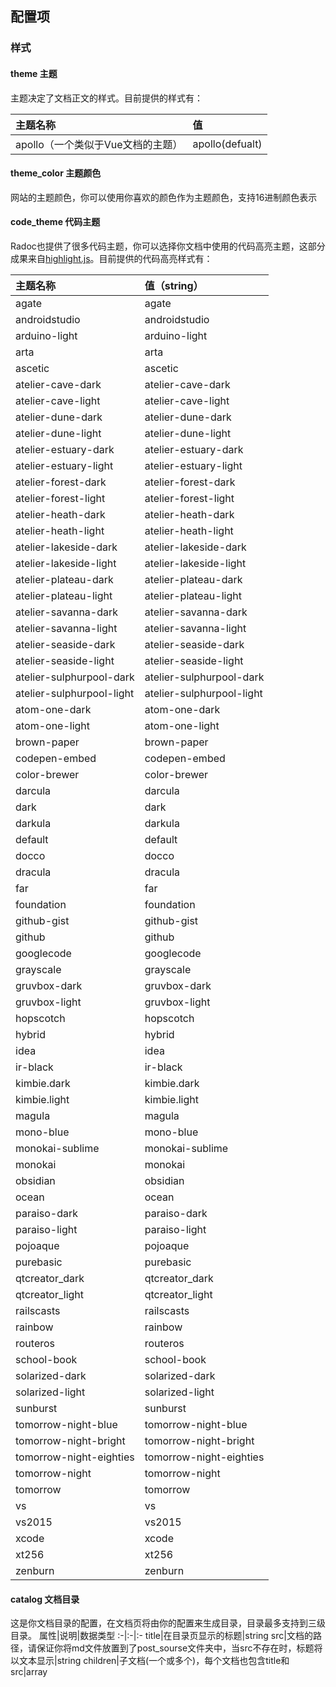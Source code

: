 ## 配置项

### 样式
#### theme 主题
主题决定了文档正文的样式。目前提供的样式有：

主题名称|值
:-|:-
apollo（一个类似于Vue文档的主题）|apollo(defualt)

#### theme_color 主题颜色
网站的主题颜色，你可以使用你喜欢的颜色作为主题颜色，支持16进制颜色表示

#### code_theme 代码主题
Radoc也提供了很多代码主题，你可以选择你文档中使用的代码高亮主题，这部分成果来自[highlight.js](https://highlightjs.org/)。目前提供的代码高亮样式有：

主题名称|值（string）
:-|:-
agate|agate
androidstudio|androidstudio
arduino-light|arduino-light
arta|arta
ascetic|ascetic
atelier-cave-dark|atelier-cave-dark
atelier-cave-light|atelier-cave-light
atelier-dune-dark|atelier-dune-dark
atelier-dune-light|atelier-dune-light
atelier-estuary-dark|atelier-estuary-dark
atelier-estuary-light|atelier-estuary-light
atelier-forest-dark|atelier-forest-dark
atelier-forest-light|atelier-forest-light
atelier-heath-dark|atelier-heath-dark
atelier-heath-light|atelier-heath-light
atelier-lakeside-dark|atelier-lakeside-dark
atelier-lakeside-light|atelier-lakeside-light
atelier-plateau-dark|atelier-plateau-dark
atelier-plateau-light|atelier-plateau-light
atelier-savanna-dark|atelier-savanna-dark
atelier-savanna-light|atelier-savanna-light
atelier-seaside-dark|atelier-seaside-dark
atelier-seaside-light|atelier-seaside-light
atelier-sulphurpool-dark|atelier-sulphurpool-dark
atelier-sulphurpool-light|atelier-sulphurpool-light
atom-one-dark|atom-one-dark
atom-one-light|atom-one-light
brown-paper|brown-paper
codepen-embed|codepen-embed
color-brewer|color-brewer
darcula|darcula
dark|dark
darkula|darkula
default|default
docco|docco
dracula|dracula
far|far
foundation|foundation
github-gist|github-gist
github|github
googlecode|googlecode
grayscale|grayscale
gruvbox-dark|gruvbox-dark
gruvbox-light|gruvbox-light
hopscotch|hopscotch
hybrid|hybrid
idea|idea
ir-black|ir-black
kimbie.dark|kimbie.dark
kimbie.light|kimbie.light
magula|magula
mono-blue|mono-blue
monokai-sublime|monokai-sublime
monokai|monokai
obsidian|obsidian
ocean|ocean
paraiso-dark|paraiso-dark
paraiso-light|paraiso-light
pojoaque|pojoaque
purebasic|purebasic
qtcreator_dark|qtcreator_dark
qtcreator_light|qtcreator_light
railscasts|railscasts
rainbow|rainbow
routeros|routeros
school-book|school-book
solarized-dark|solarized-dark
solarized-light|solarized-light
sunburst|sunburst
tomorrow-night-blue|tomorrow-night-blue
tomorrow-night-bright|tomorrow-night-bright
tomorrow-night-eighties|tomorrow-night-eighties
tomorrow-night|tomorrow-night
tomorrow|tomorrow
vs|vs
vs2015|vs2015
xcode|xcode
xt256|xt256
zenburn|zenburn

#### catalog 文档目录
这是你文档目录的配置，在文档页将由你的配置来生成目录，目录最多支持到三级目录。
属性|说明|数据类型
:-|:-|:-
title|在目录页显示的标题|string
src|文档的路径，请保证你将md文件放置到了post_sourse文件夹中，当src不存在时，标题将以文本显示|string
children|子文档(一个或多个)，每个文档也包含title和src|array